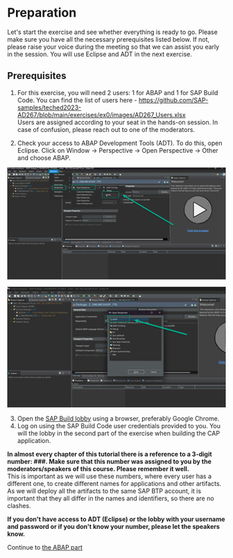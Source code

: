 # Preparation

Let's start the exercise and see whether everything is ready to go.
Please make sure you have all the necessary prerequisites listed below. If not, please raise your voice during the meeting so that we can assist you early in the session. You will use Eclipse and ADT in the next exercise.

## Prerequisites

1. For this exercise, you will need 2 users: 1 for ABAP and 1 for SAP Build Code. You can find the list of users here - https://github.com/SAP-samples/teched2023-AD267/blob/main/exercises/ex0/images/AD267_Users.xlsx <br>
Users are assigned according to your seat in the hands-on session. In case of confusion, please reach out to one of the moderators.

2. Check your access to ABAP Development Tools (ADT). To do this, open Eclipse. Click on Window -> Perspective -> Open Perspective -> Other and choose ABAP.

![](images/eclipse_open_pers.png)

![](images/open_abap.png)

3. Open the [SAP Build lobby](https://lcapteched.eu10.build.cloud.sap/lobby) using a browser, preferably Google Chrome.
4. Log on using the SAP Build Code user credentials provided to you. You will the lobby in the second part of the exercise when building the CAP application.

**In almost every chapter of this tutorial there is a reference to a 3-digit number: ###. Make sure that this number was assigned to you by the moderators/speakers of this course. Please remember it well.** <br>
This is important as we will use these numbers, where every user has a different one, to create different names for applications and other artifacts. As we will deploy all the artifacts to the same SAP BTP account, it is important that they all differ in the names and identifiers, so there are no clashes.

**If you don't have access to ADT (Eclipse) or the lobby with your username and password or if you don't know your number, please let the speakers know.**

Continue to [the ABAP part](../rap/README.md) 
